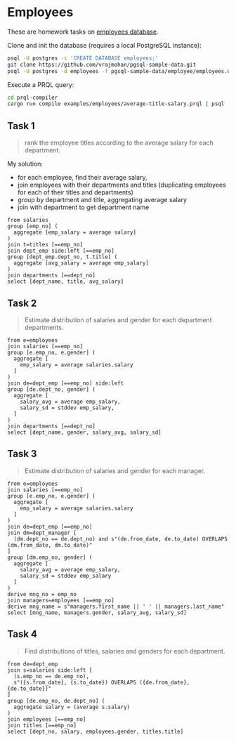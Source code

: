 # Employees

These are homework tasks on
[employees database](https://github.com/vrajmohan/pgsql-sample-data.git).

Clone and init the database (requires a local PostgreSQL instance):

```sh
psql -U postgres -c 'CREATE DATABASE employees;'
git clone https://github.com/vrajmohan/pgsql-sample-data.git
psql -U postgres -d employees -f pgsql-sample-data/employee/employees.dump
```

Execute a PRQL query:

```sh
cd prql-compiler
cargo run compile examples/employees/average-title-salary.prql | psql -U postgres -d employees
```

## Task 1

> rank the employee titles according to the average salary for each department.

My solution:

- for each employee, find their average salary,
- join employees with their departments and titles (duplicating employees for
  each of their titles and departments)
- group by department and title, aggregating average salary
- join with department to get department name

```prql
from salaries
group [emp_no] (
  aggregate [emp_salary = average salary]
)
join t=titles [==emp_no]
join dept_emp side:left [==emp_no]
group [dept_emp.dept_no, t.title] (
  aggregate [avg_salary = average emp_salary]
)
join departments [==dept_no]
select [dept_name, title, avg_salary]
```

## Task 2

> Estimate distribution of salaries and gender for each department departments.

```prql
from e=employees
join salaries [==emp_no]
group [e.emp_no, e.gender] (
  aggregate [
    emp_salary = average salaries.salary
  ]
)
join de=dept_emp [==emp_no] side:left
group [de.dept_no, gender] (
  aggregate [
    salary_avg = average emp_salary,
    salary_sd = stddev emp_salary,
  ]
)
join departments [==dept_no]
select [dept_name, gender, salary_avg, salary_sd]
```

## Task 3

> Estimate distribution of salaries and gender for each manager.

```prql
from e=employees
join salaries [==emp_no]
group [e.emp_no, e.gender] (
  aggregate [
    emp_salary = average salaries.salary
  ]
)
join de=dept_emp [==emp_no]
join dm=dept_manager [
  (dm.dept_no == de.dept_no) and s"(de.from_date, de.to_date) OVERLAPS (dm.from_date, dm.to_date)"
]
group [dm.emp_no, gender] (
  aggregate [
    salary_avg = average emp_salary,
    salary_sd = stddev emp_salary
  ]
)
derive mng_no = emp_no
join managers=employees [==emp_no]
derive mng_name = s"managers.first_name || ' ' || managers.last_name"
select [mng_name, managers.gender, salary_avg, salary_sd]
```

## Task 4

> Find distributions of titles, salaries and genders for each department.

```prql,no-fmt
from de=dept_emp
join s=salaries side:left [
  (s.emp_no == de.emp_no),
  s"({s.from_date}, {s.to_date}) OVERLAPS ({de.from_date}, {de.to_date})"
]
group [de.emp_no, de.dept_no] (
  aggregate salary = (average s.salary)
)
join employees [==emp_no]
join titles [==emp_no]
select [dept_no, salary, employees.gender, titles.title]
```
